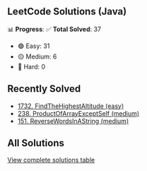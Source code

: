 ## LeetCode Solutions (Java)

📊 **Progress**:
✅ **Total Solved**: 37
- 🟢 Easy: 31
- 🟡 Medium: 6
- 🔴 Hard: 0

## Recently Solved
- [1732. FindTheHighestAltitude (easy)](src/easy/_1732_FindTheHighestAltitude.java)
- [238. ProductOfArrayExceptSelf (medium)](src/medium/_238_ProductOfArrayExceptSelf.java)
- [151. ReverseWordsInAString (medium)](src/medium/_151_ReverseWordsInAString.java)

## All Solutions
[View complete solutions table](solutions.md)
